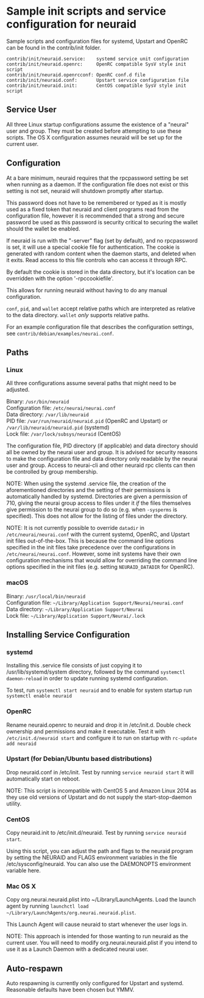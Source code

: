 Sample init scripts and service configuration for neuraid
==========================================================

Sample scripts and configuration files for systemd, Upstart and OpenRC
can be found in the contrib/init folder.

    contrib/init/neuraid.service:    systemd service unit configuration
    contrib/init/neuraid.openrc:     OpenRC compatible SysV style init script
    contrib/init/neuraid.openrcconf: OpenRC conf.d file
    contrib/init/neuraid.conf:       Upstart service configuration file
    contrib/init/neuraid.init:       CentOS compatible SysV style init script

Service User
---------------------------------

All three Linux startup configurations assume the existence of a "neurai" user
and group.  They must be created before attempting to use these scripts.
The OS X configuration assumes neuraid will be set up for the current user.

Configuration
---------------------------------

At a bare minimum, neuraid requires that the rpcpassword setting be set
when running as a daemon.  If the configuration file does not exist or this
setting is not set, neuraid will shutdown promptly after startup.

This password does not have to be remembered or typed as it is mostly used
as a fixed token that neuraid and client programs read from the configuration
file, however it is recommended that a strong and secure password be used
as this password is security critical to securing the wallet should the
wallet be enabled.

If neuraid is run with the "-server" flag (set by default), and no rpcpassword is set,
it will use a special cookie file for authentication. The cookie is generated with random
content when the daemon starts, and deleted when it exits. Read access to this file
controls who can access it through RPC.

By default the cookie is stored in the data directory, but it's location can be overridden
with the option '-rpccookiefile'.

This allows for running neuraid without having to do any manual configuration.

`conf`, `pid`, and `wallet` accept relative paths which are interpreted as
relative to the data directory. `wallet` *only* supports relative paths.

For an example configuration file that describes the configuration settings,
see `contrib/debian/examples/neurai.conf`.

Paths
---------------------------------

### Linux

All three configurations assume several paths that might need to be adjusted.

Binary:              `/usr/bin/neuraid`  
Configuration file:  `/etc/neurai/neurai.conf`  
Data directory:      `/var/lib/neuraid`  
PID file:            `/var/run/neuraid/neuraid.pid` (OpenRC and Upstart) or `/var/lib/neuraid/neuraid.pid` (systemd)  
Lock file:           `/var/lock/subsys/neuraid` (CentOS)  

The configuration file, PID directory (if applicable) and data directory
should all be owned by the neurai user and group.  It is advised for security
reasons to make the configuration file and data directory only readable by the
neurai user and group.  Access to neurai-cli and other neuraid rpc clients
can then be controlled by group membership.

NOTE: When using the systemd .service file, the creation of the aforementioned
directories and the setting of their permissions is automatically handled by
systemd. Directories are given a permission of 710, giving the neurai group
access to files under it _if_ the files themselves give permission to the
neurai group to do so (e.g. when `-sysperms` is specified). This does not allow
for the listing of files under the directory.

NOTE: It is not currently possible to override `datadir` in
`/etc/neurai/neurai.conf` with the current systemd, OpenRC, and Upstart init
files out-of-the-box. This is because the command line options specified in the
init files take precedence over the configurations in
`/etc/neurai/neurai.conf`. However, some init systems have their own
configuration mechanisms that would allow for overriding the command line
options specified in the init files (e.g. setting `NEURAID_DATADIR` for
OpenRC).

### macOS

Binary:              `/usr/local/bin/neuraid`  
Configuration file:  `~/Library/Application Support/Neurai/neurai.conf`  
Data directory:      `~/Library/Application Support/Neurai`  
Lock file:           `~/Library/Application Support/Neurai/.lock`  

Installing Service Configuration
-----------------------------------

### systemd

Installing this .service file consists of just copying it to
/usr/lib/systemd/system directory, followed by the command
`systemctl daemon-reload` in order to update running systemd configuration.

To test, run `systemctl start neuraid` and to enable for system startup run
`systemctl enable neuraid`

### OpenRC

Rename neuraid.openrc to neuraid and drop it in /etc/init.d.  Double
check ownership and permissions and make it executable.  Test it with
`/etc/init.d/neuraid start` and configure it to run on startup with
`rc-update add neuraid`

### Upstart (for Debian/Ubuntu based distributions)

Drop neuraid.conf in /etc/init.  Test by running `service neuraid start`
it will automatically start on reboot.

NOTE: This script is incompatible with CentOS 5 and Amazon Linux 2014 as they
use old versions of Upstart and do not supply the start-stop-daemon utility.

### CentOS

Copy neuraid.init to /etc/init.d/neuraid. Test by running `service neuraid start`.

Using this script, you can adjust the path and flags to the neuraid program by
setting the NEURAID and FLAGS environment variables in the file
/etc/sysconfig/neuraid. You can also use the DAEMONOPTS environment variable here.

### Mac OS X

Copy org.neurai.neuraid.plist into ~/Library/LaunchAgents. Load the launch agent by
running `launchctl load ~/Library/LaunchAgents/org.neurai.neuraid.plist`.

This Launch Agent will cause neuraid to start whenever the user logs in.

NOTE: This approach is intended for those wanting to run neuraid as the current user.
You will need to modify org.neurai.neuraid.plist if you intend to use it as a
Launch Daemon with a dedicated neurai user.

Auto-respawn
-----------------------------------

Auto respawning is currently only configured for Upstart and systemd.
Reasonable defaults have been chosen but YMMV.
